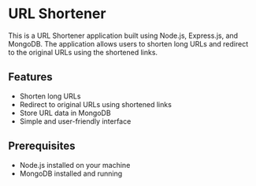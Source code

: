 # URL Shortener

This is a URL Shortener application built using Node.js, Express.js, and MongoDB. The application allows users to shorten long URLs and redirect to the original URLs using the shortened links.

## Features

- Shorten long URLs
- Redirect to original URLs using shortened links
- Store URL data in MongoDB
- Simple and user-friendly interface

## Prerequisites

- Node.js installed on your machine
- MongoDB installed and running



  
